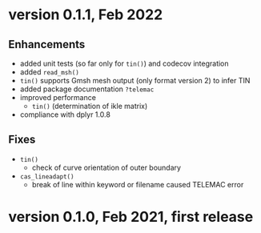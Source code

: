 # version 0.1.1, Feb 2022
## Enhancements
- added unit tests (so far only for `tin()`) and codecov integration
- added `read_msh()`
- `tin()` supports Gmsh mesh output (only format version 2) to infer TIN
- added package documentation `?telemac`
- improved performance
  - `tin()` (determination of ikle matrix)
- compliance with dplyr 1.0.8

## Fixes
- `tin()`
  - check of curve orientation of outer boundary
- `cas_lineadapt()`
  - break of line within keyword or filename caused TELEMAC error

# version 0.1.0, Feb 2021, first release 
